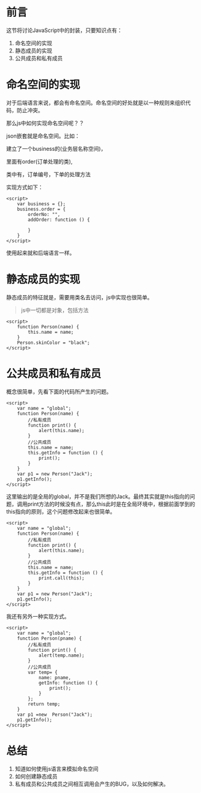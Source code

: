 # 前言

这节将讨论JavaScript中的封装，只要知识点有：

1. 命名空间的实现
2. 静态成员的实现
3. 公共成员和私有成员


# 命名空间的实现

对于后端语言来说，都会有命名空间。命名空间的好处就是以一种规则来组织代码，防止冲突。

那么js中如何实现命名空间呢？？

json嵌套就是命名空间。比如：

建立了一个business的(业务层名称空间)，

里面有order(订单处理的类),

类中有，订单编号，下单的处理方法

实现方式如下：

    <script>
        var business = {};
        business.order = {
            orderNo: "",
            addOrder: function () {

            }
        }
    </script>

使用起来就和后端语言一样。


# 静态成员的实现

静态成员的特征就是，需要用类名去访问，js中实现也很简单。

> js中一切都是对象，包括方法

    <script>
        function Person(name) {
            this.name = name;
        }
        Person.skinColor = "black";
    </script>

# 公共成员和私有成员

概念很简单，先看下面的代码所产生的问题。

    <script>
        var name = "global";
        function Person(name) {
            //私有成员
            function print() {
                alert(this.name);
            }
            //公共成员
            this.name = name;
            this.getInfo = function () {
                print();
            }
        }
        var p1 = new Person("Jack");
        p1.getInfo();
    </script>

这里输出的是全局的global，并不是我们所想的Jack。最终其实就是this指向的问题，调用print方法的时候没有点，那么this此时是在全局环境中，根据前面学到的this指向的原则，这个问题修改起来也很简单。

    <script>
        var name = "global";
        function Person(name) {
            //私有成员
            function print() {
                alert(this.name);
            }
            //公共成员
            this.name = name;
            this.getInfo = function () {
                print.call(this);
            }
        }
        var p1 = new Person("Jack");
        p1.getInfo();
    </script>

我还有另外一种实现方式。

    <script>
        var name = "global";
        function Person(pname) {
            //私有成员
            function print() {
                alert(temp.name);
            }
            //公共成员
            var temp= {
                name: pname,
                getInfo: function () {
                    print();
                }
            };
            return temp;
        }
        var p1 =new  Person("Jack");
        p1.getInfo();
    </script>



# 总结

1. 知道如何使用js语言来模拟命名空间
2. 如何创建静态成员
3. 私有成员和公共成员之间相互调用会产生的BUG，以及如何解决。



